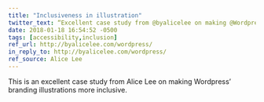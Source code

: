 ```yaml
---
title: "Inclusiveness in illustration"
twitter_text: “Excellent case study from @byalicelee on making @Wordpress’ branding illustrations more inclusive.“
date: 2018-01-18 16:54:52 -0500
tags: [accessibility,inclusion]
ref_url: http://byalicelee.com/wordpress/
in_reply_to: http://byalicelee.com/wordpress/
ref_source: Alice Lee
---
```


This is an excellent case study from Alice Lee on making Wordpress’ branding illustrations more inclusive.